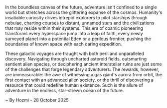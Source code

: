 
In the boundless canvas of the future, adventure isn't confined to a single world but stretches across the glittering expanse of the cosmos. Humanity's insatiable curiosity drives intrepid explorers to pilot starships through nebulae, charting courses to distant, unnamed stars and the civilizations that may reside within their systems. This era of cosmic pioneering transforms every hyperspace jump into a leap of faith, every newly surveyed planet into a potential Eden or a perilous frontier, pushing the boundaries of known space with each daring expedition.

These galactic voyages are fraught with both peril and unparalleled discovery. Navigating through uncharted asteroid fields, outsmarting sentient alien species, or deciphering ancient interstellar ruins are just some of the challenges that forge legendary adventurers. The rewards, however, are immeasurable: the awe of witnessing a gas giant's aurora from orbit, the first contact with an advanced alien society, or the thrill of discovering a resource that could redefine human existence. Such is the allure of adventure in the endless, star-strewn ocean of the future.

~ By Hozmi - 28 October 2025
